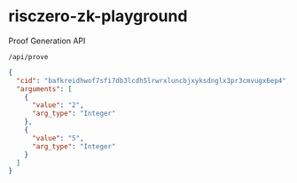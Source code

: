 # risczero-zk-playground

Proof Generation API

`/api/prove`

```json
{
  "cid": "bafkreidhwof7sfi7db3lcdh5lrwrxluncbjxyksdnglx3pr3cmvugx6ep4",
  "arguments": [
    {
      "value": "2",
      "arg_type": "Integer"
    },
    {
      "value": "5",
      "arg_type": "Integer"
    }
  ]
}
```
